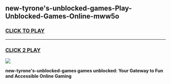 
## new-tyrone's-unblocked-games-Play-Unblocked-Games-Online-mww5o
<h3>
<a href="https://premium76.site?title=new-tyrone's-unblocked-games&ref=24A">CLICK TO PLAY</a></h3>
<hr>

<h3>
<a href="https://premium76.site?title=new-tyrone's-unblocked-games&ref=24A">CLICK 2 PLAY</a>
  
</h3>

<a href="https://premium76.site?title=new-tyrone's-unblocked-games&ref=24A"><img src="https://clearcache.store/games.png"></a>


**new-tyrone's-unblocked-games games unblocked: Your Gateway to Fun and Accessible Online Gaming**
